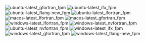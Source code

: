  ![ubuntu-latest_gfortran_fpm](https://img.shields.io/badge/ubuntu--latest_gfortran_fpm-passing-brightgreen) ![ubuntu-latest_ifx_fpm](https://img.shields.io/badge/ubuntu--latest_ifx_fpm-passing-brightgreen) ![ubuntu-latest_flang-new_fpm](https://img.shields.io/badge/ubuntu--latest_flang--new_fpm-passing-brightgreen) ![ubuntu-latest_lfortran_fpm](https://img.shields.io/badge/ubuntu--latest_lfortran_fpm-failing-red) ![macos-latest_lfortran_fpm](https://img.shields.io/badge/macos--latest_lfortran_fpm-failing-red) ![macos-latest_gfortran_fpm](https://img.shields.io/badge/macos--latest_gfortran_fpm-passing-brightgreen) ![windows-latest_lfortran_fpm](https://img.shields.io/badge/windows--latest_lfortran_fpm-failing-red) ![windows-latest_nvfortran_fpm](https://img.shields.io/badge/windows--latest_nvfortran_fpm-failing-red) ![ubuntu-latest_nvfortran_fpm](https://img.shields.io/badge/ubuntu--latest_nvfortran_fpm-cancelled-lightgrey) ![windows-latest_ifx_fpm](https://img.shields.io/badge/windows--latest_ifx_fpm-passing-brightgreen) ![windows-latest_gfortran_fpm](https://img.shields.io/badge/windows--latest_gfortran_fpm-passing-brightgreen) ![windows-latest_flang-new_fpm](https://img.shields.io/badge/windows--latest_flang--new_fpm-passing-brightgreen)

